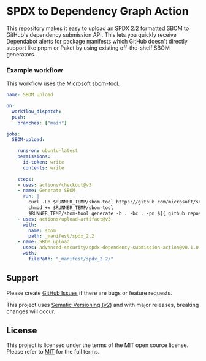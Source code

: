 # SPDX to Dependency Graph Action

This repository makes it easy to upload an SPDX 2.2 formatted SBOM to GitHub's dependency submission API.
This lets you quickly receive Dependabot alerts for package manifests which GitHub doesn't directly support like pnpm or Paket by using existing off-the-shelf SBOM generators.

### Example workflow

This workflow uses the [Microsoft sbom-tool](https://github.com/microsoft/sbom-tool). 

```yaml
name: SBOM upload

on: 
  workflow_dispatch:
  push: 
    branches: ["main"]

jobs:
  SBOM-upload:

    runs-on: ubuntu-latest
    permissions: 
      id-token: write
      contents: write
      
    steps:
    - uses: actions/checkout@v3
    - name: Generate SBOM
      run: | 
        curl -Lo $RUNNER_TEMP/sbom-tool https://github.com/microsoft/sbom-tool/releases/latest/download/sbom-tool-linux-x64
        chmod +x $RUNNER_TEMP/sbom-tool
        $RUNNER_TEMP/sbom-tool generate -b . -bc . -pn ${{ github.repository }} -pv 1.0.0 -ps OwnerName -nsb https://sbom.mycompany.com -V Verbose
    - uses: actions/upload-artifact@v3
      with:
        name: sbom
        path: _manifest/spdx_2.2
    - name: SBOM upload 
      uses: advanced-security/spdx-dependency-submission-action@v0.1.0
      with:
        filePath: "_manifest/spdx_2.2/"
```

## Support

Please create [GitHub Issues][github-issues] if there are bugs or feature requests.

This project uses [Sematic Versioning (v2)](https://semver.org/) and with major releases, breaking changes will occur.

## License

This project is licensed under the terms of the MIT open source license.
Please refer to [MIT][license] for the full terms.

<!-- Resources -->

[license]: ./LICENSE
[github-issues]: https://github.com/advanced-security/spdx-dependency-submission-action/issues

